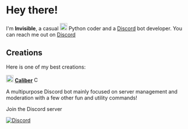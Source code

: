 # Hey there!
I'm **Invisible**, a casual <img src=https://upload.wikimedia.org/wikipedia/commons/thumb/c/c3/Python-logo-notext.svg/768px-Python-logo-notext.svg.png width="20"> Python coder and a [Discord](https://discord.com) bot developer. You can reach me out on [Discord](https://discord.com/users/719807591869317201)

## Creations
Here is one of my best creations:

<img src=https://i.imgur.com/8pH8sDQ.png width = 20> [**Caliber**](https://discord.com/oauth2/authorize?client_id=802870173627056138&permissions=939879511&redirect_uri=https%3A%2F%2Fdiscord.com%2Finvite%2F6snqDwAPK9&scope=bot&response_type=code)
<a href="https://discord.com/users/802870173627056138"> <img src="https://top.gg/api/widget/status/802870173627056138.svg?noavatar=true" alt="Caliber" height="15"/> </a>

A multipurpose Discord bot mainly focused on server management and moderation with a few other fun and utility commands!

Join the Discord server
<p><a href="https://discord.gg/6snqDwAPK9"><img src="https://discordapp.com/api/guilds/808624079736668160/widget.png?style=banner3" alt="Discord"></a></p>
